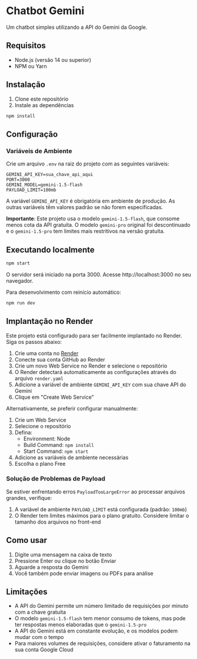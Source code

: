 # Chatbot Gemini

Um chatbot simples utilizando a API do Gemini da Google.

## Requisitos

- Node.js (versão 14 ou superior)
- NPM ou Yarn

## Instalação

1. Clone este repositório
2. Instale as dependências

```bash
npm install
```

## Configuração

### Variáveis de Ambiente

Crie um arquivo `.env` na raiz do projeto com as seguintes variáveis:

```
GEMINI_API_KEY=sua_chave_api_aqui
PORT=3000
GEMINI_MODEL=gemini-1.5-flash
PAYLOAD_LIMIT=100mb
```

A variável `GEMINI_API_KEY` é obrigatória em ambiente de produção. As outras variáveis têm valores padrão se não forem especificadas.

**Importante**: Este projeto usa o modelo `gemini-1.5-flash`, que consome menos cota da API gratuita. O modelo `gemini-pro` original foi descontinuado e o `gemini-1.5-pro` tem limites mais restritivos na versão gratuita.

## Executando localmente

```bash
npm start
```

O servidor será iniciado na porta 3000. Acesse http://localhost:3000 no seu navegador.

Para desenvolvimento com reinício automático:

```bash
npm run dev
```

## Implantação no Render

Este projeto está configurado para ser facilmente implantado no Render. Siga os passos abaixo:

1. Crie uma conta no [Render](https://render.com/)
2. Conecte sua conta GitHub ao Render
3. Crie um novo Web Service no Render e selecione o repositório
4. O Render detectará automaticamente as configurações através do arquivo `render.yaml`
5. Adicione a variável de ambiente `GEMINI_API_KEY` com sua chave API do Gemini
6. Clique em "Create Web Service"

Alternativamente, se preferir configurar manualmente:

1. Crie um Web Service
2. Selecione o repositório
3. Defina:
   - Environment: Node
   - Build Command: `npm install`
   - Start Command: `npm start`
4. Adicione as variáveis de ambiente necessárias
5. Escolha o plano Free

### Solução de Problemas de Payload

Se estiver enfrentando erros `PayloadTooLargeError` ao processar arquivos grandes, verifique:

1. A variável de ambiente `PAYLOAD_LIMIT` está configurada (padrão: `100mb`)
2. O Render tem limites máximos para o plano gratuito. Considere limitar o tamanho dos arquivos no front-end

## Como usar

1. Digite uma mensagem na caixa de texto
2. Pressione Enter ou clique no botão Enviar
3. Aguarde a resposta do Gemini
4. Você também pode enviar imagens ou PDFs para análise

## Limitações

- A API do Gemini permite um número limitado de requisições por minuto com a chave gratuita
- O modelo `gemini-1.5-flash` tem menor consumo de tokens, mas pode ter respostas menos elaboradas que o `gemini-1.5-pro`
- A API do Gemini está em constante evolução, e os modelos podem mudar com o tempo
- Para maiores volumes de requisições, considere ativar o faturamento na sua conta Google Cloud 